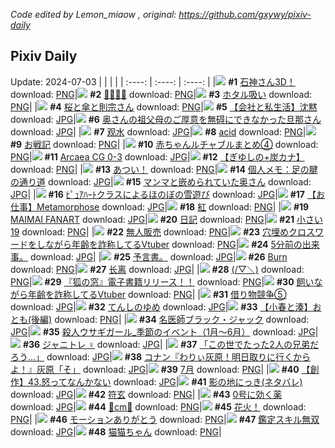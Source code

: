 *Code edited by Lemon_miaow , original: https://github.com/gxywy/pixiv-daily*
## Pixiv Daily 
Update: 2024-07-03
|      |      |      |
| :----: | :----: | :----: |
|![](https://pximg.lemonmiaow.xyz/c/240x480/img-master/img/2024/07/01/00/00/57/120131650_p0_master1200.jpg) **#1** [石神さん3D！](https://www.pixiv.net/artworks/120131650) download: [PNG](https://pximg.lemonmiaow.xyz/img-original/img/2024/07/01/00/00/57/120131650_p0.png)|![](https://pximg.lemonmiaow.xyz/c/240x480/img-master/img/2024/07/01/10/24/14/120142155_p0_master1200.jpg) **#2** [👙👙👙👙](https://www.pixiv.net/artworks/120142155) download: [PNG](https://pximg.lemonmiaow.xyz/img-original/img/2024/07/01/10/24/14/120142155_p0.png)|![](https://pximg.lemonmiaow.xyz/c/240x480/img-master/img/2024/07/01/00/37/01/120133501_p0_master1200.jpg) **#3** [ホタル吸い](https://www.pixiv.net/artworks/120133501) download: [PNG](https://pximg.lemonmiaow.xyz/img-original/img/2024/07/01/00/37/01/120133501_p0.png)|
|![](https://pximg.lemonmiaow.xyz/c/240x480/img-master/img/2024/07/02/00/00/50/120161541_p0_master1200.jpg) **#4** [桜と傘と則宗さん](https://www.pixiv.net/artworks/120161541) download: [PNG](https://pximg.lemonmiaow.xyz/img-original/img/2024/07/02/00/00/50/120161541_p0.png)|![](https://pximg.lemonmiaow.xyz/c/240x480/img-master/img/2024/07/02/11/59/55/120172055_p0_master1200.jpg) **#5** [【会社と私生活】沈黙](https://www.pixiv.net/artworks/120172055) download: [JPG](https://pximg.lemonmiaow.xyz/img-original/img/2024/07/02/11/59/55/120172055_p0.jpg)|![](https://pximg.lemonmiaow.xyz/c/240x480/img-master/img/2024/07/01/00/06/30/120132132_p0_master1200.jpg) **#6** [奥さんの祖父母のご厚意を無碍にできなかった旦那さん](https://www.pixiv.net/artworks/120132132) download: [JPG](https://pximg.lemonmiaow.xyz/img-original/img/2024/07/01/00/06/30/120132132_p0.jpg)|
|![](https://pximg.lemonmiaow.xyz/c/240x480/img-master/img/2024/07/01/00/01/41/120131758_p0_master1200.jpg) **#7** [观水](https://www.pixiv.net/artworks/120131758) download: [JPG](https://pximg.lemonmiaow.xyz/img-original/img/2024/07/01/00/01/41/120131758_p0.jpg)|![](https://pximg.lemonmiaow.xyz/c/240x480/img-master/img/2024/07/01/00/01/19/120131711_p0_master1200.jpg) **#8** [acid](https://www.pixiv.net/artworks/120131711) download: [PNG](https://pximg.lemonmiaow.xyz/img-original/img/2024/07/01/00/01/19/120131711_p0.png)|![](https://pximg.lemonmiaow.xyz/c/240x480/img-master/img/2024/07/02/19/31/39/120179967_p0_master1200.jpg) **#9** [お戦記](https://www.pixiv.net/artworks/120179967) download: [PNG](https://pximg.lemonmiaow.xyz/img-original/img/2024/07/02/19/31/39/120179967_p0.png)|
|![](https://pximg.lemonmiaow.xyz/c/240x480/img-master/img/2024/07/01/22/55/31/120159043_p0_master1200.jpg) **#10** [赤ちゃんルチャブルまとめ④](https://www.pixiv.net/artworks/120159043) download: [PNG](https://pximg.lemonmiaow.xyz/img-original/img/2024/07/01/22/55/31/120159043_p0.png)|![](https://pximg.lemonmiaow.xyz/c/240x480/img-master/img/2024/07/01/15/45/56/120147109_p0_master1200.jpg) **#11** [Arcaea CG 0-3](https://www.pixiv.net/artworks/120147109) download: [JPG](https://pximg.lemonmiaow.xyz/img-original/img/2024/07/01/15/45/56/120147109_p0.jpg)|![](https://pximg.lemonmiaow.xyz/c/240x480/img-master/img/2024/07/01/00/01/52/120131780_p0_master1200.jpg) **#12** [【ぎゆしの+炭カナ】](https://www.pixiv.net/artworks/120131780) download: [PNG](https://pximg.lemonmiaow.xyz/img-original/img/2024/07/01/00/01/52/120131780_p0.png)|
|![](https://pximg.lemonmiaow.xyz/c/240x480/img-master/img/2024/07/01/00/32/36/120133320_p0_master1200.jpg) **#13** [あつい！](https://www.pixiv.net/artworks/120133320) download: [PNG](https://pximg.lemonmiaow.xyz/img-original/img/2024/07/01/00/32/36/120133320_p0.png)|![](https://pximg.lemonmiaow.xyz/c/240x480/img-master/img/2024/07/02/06/00/10/120167698_p0_master1200.jpg) **#14** [個人メモ：足の腱の通り道](https://www.pixiv.net/artworks/120167698) download: [JPG](https://pximg.lemonmiaow.xyz/img-original/img/2024/07/02/06/00/10/120167698_p0.jpg)|![](https://pximg.lemonmiaow.xyz/c/240x480/img-master/img/2024/07/02/00/05/24/120161909_p0_master1200.jpg) **#15** [マンマと嵌められていた奥さん](https://www.pixiv.net/artworks/120161909) download: [JPG](https://pximg.lemonmiaow.xyz/img-original/img/2024/07/02/00/05/24/120161909_p0.jpg)|
|![](https://pximg.lemonmiaow.xyz/c/240x480/img-master/img/2024/07/02/17/34/51/120177259_p0_master1200.jpg) **#16** [ﾋﾟｭｱﾊｰﾄクラスによるほのぼの雪遊び](https://www.pixiv.net/artworks/120177259) download: [JPG](https://pximg.lemonmiaow.xyz/img-original/img/2024/07/02/17/34/51/120177259_p0.jpg)|![](https://pximg.lemonmiaow.xyz/c/240x480/img-master/img/2024/07/01/00/24/42/120132963_p0_master1200.jpg) **#17** [【お仕事】Metamorphose](https://www.pixiv.net/artworks/120132963) download: [JPG](https://pximg.lemonmiaow.xyz/img-original/img/2024/07/01/00/24/42/120132963_p0.jpg)|![](https://pximg.lemonmiaow.xyz/c/240x480/img-master/img/2024/07/01/00/01/37/120131750_p0_master1200.jpg) **#18** [紅](https://www.pixiv.net/artworks/120131750) download: [PNG](https://pximg.lemonmiaow.xyz/img-original/img/2024/07/01/00/01/37/120131750_p0.png)|
|![](https://pximg.lemonmiaow.xyz/c/240x480/img-master/img/2024/07/01/15/48/31/120147159_p0_master1200.jpg) **#19** [MAIMAI FANART](https://www.pixiv.net/artworks/120147159) download: [JPG](https://pximg.lemonmiaow.xyz/img-original/img/2024/07/01/15/48/31/120147159_p0.jpg)|![](https://pximg.lemonmiaow.xyz/c/240x480/img-master/img/2024/07/01/19/29/54/120152233_p0_master1200.jpg) **#20** [日記](https://www.pixiv.net/artworks/120152233) download: [PNG](https://pximg.lemonmiaow.xyz/img-original/img/2024/07/01/19/29/54/120152233_p0.png)|![](https://pximg.lemonmiaow.xyz/c/240x480/img-master/img/2024/07/01/10/44/53/120142442_p0_master1200.jpg) **#21** [小さい19](https://www.pixiv.net/artworks/120142442) download: [PNG](https://pximg.lemonmiaow.xyz/img-original/img/2024/07/01/10/44/53/120142442_p0.png)|
|![](https://pximg.lemonmiaow.xyz/c/240x480/img-master/img/2024/07/02/00/03/20/120161776_p0_master1200.jpg) **#22** [無人販売](https://www.pixiv.net/artworks/120161776) download: [PNG](https://pximg.lemonmiaow.xyz/img-original/img/2024/07/02/00/03/20/120161776_p0.png)|![](https://pximg.lemonmiaow.xyz/c/240x480/img-master/img/2024/07/01/20/03/59/120153188_p0_master1200.jpg) **#23** [穴埋めクロスワードをしながら年齢を詐称してるVtuber](https://www.pixiv.net/artworks/120153188) download: [PNG](https://pximg.lemonmiaow.xyz/img-original/img/2024/07/01/20/03/59/120153188_p0.png)|![](https://pximg.lemonmiaow.xyz/c/240x480/img-master/img/2024/07/01/19/32/22/120152326_p0_master1200.jpg) **#24** [5分前の出来事。](https://www.pixiv.net/artworks/120152326) download: [JPG](https://pximg.lemonmiaow.xyz/img-original/img/2024/07/01/19/32/22/120152326_p0.jpg)|
|![](https://pximg.lemonmiaow.xyz/c/240x480/img-master/img/2024/07/01/06/54/33/120139421_p0_master1200.jpg) **#25** [予言書。](https://www.pixiv.net/artworks/120139421) download: [JPG](https://pximg.lemonmiaow.xyz/img-original/img/2024/07/01/06/54/33/120139421_p0.jpg)|![](https://pximg.lemonmiaow.xyz/c/240x480/img-master/img/2024/07/02/00/00/40/120161516_p0_master1200.jpg) **#26** [Burn](https://www.pixiv.net/artworks/120161516) download: [PNG](https://pximg.lemonmiaow.xyz/img-original/img/2024/07/02/00/00/40/120161516_p0.png)|![](https://pximg.lemonmiaow.xyz/c/240x480/img-master/img/2024/07/01/03/05/36/120136882_p0_master1200.jpg) **#27** [长离](https://www.pixiv.net/artworks/120136882) download: [JPG](https://pximg.lemonmiaow.xyz/img-original/img/2024/07/01/03/05/36/120136882_p0.jpg)|
|![](https://pximg.lemonmiaow.xyz/c/240x480/img-master/img/2024/07/01/16/41/48/120148138_p0_master1200.jpg) **#28** [(/▽＼)](https://www.pixiv.net/artworks/120148138) download: [PNG](https://pximg.lemonmiaow.xyz/img-original/img/2024/07/01/16/41/48/120148138_p0.png)|![](https://pximg.lemonmiaow.xyz/c/240x480/img-master/img/2024/07/02/11/47/57/120171861_p0_master1200.jpg) **#29** [『狐の窓』電子書籍リリース！！](https://www.pixiv.net/artworks/120171861) download: [PNG](https://pximg.lemonmiaow.xyz/img-original/img/2024/07/02/11/47/57/120171861_p0.png)|![](https://pximg.lemonmiaow.xyz/c/240x480/img-master/img/2024/07/02/21/50/27/120184178_p0_master1200.jpg) **#30** [飼いながら年齢を詐称してるVtuber](https://www.pixiv.net/artworks/120184178) download: [PNG](https://pximg.lemonmiaow.xyz/img-original/img/2024/07/02/21/50/27/120184178_p0.png)|
|![](https://pximg.lemonmiaow.xyz/c/240x480/img-master/img/2024/07/01/18/38/56/120150903_p0_master1200.jpg) **#31** [借り物競争⑤](https://www.pixiv.net/artworks/120150903) download: [JPG](https://pximg.lemonmiaow.xyz/img-original/img/2024/07/01/18/38/56/120150903_p0.jpg)|![](https://pximg.lemonmiaow.xyz/c/240x480/img-master/img/2024/07/01/14/37/02/120146049_p0_master1200.jpg) **#32** [てんしのゆめ](https://www.pixiv.net/artworks/120146049) download: [JPG](https://pximg.lemonmiaow.xyz/img-original/img/2024/07/01/14/37/02/120146049_p0.jpg)|![](https://pximg.lemonmiaow.xyz/c/240x480/img-master/img/2024/07/01/20/59/56/120154863_p0_master1200.jpg) **#33** [【小春と湊】おとも(後編)](https://www.pixiv.net/artworks/120154863) download: [PNG](https://pximg.lemonmiaow.xyz/img-original/img/2024/07/01/20/59/56/120154863_p0.png)|
|![](https://pximg.lemonmiaow.xyz/c/240x480/img-master/img/2024/07/01/17/44/32/120149464_p0_master1200.jpg) **#34** [名医師ブラック・ジャック](https://www.pixiv.net/artworks/120149464) download: [JPG](https://pximg.lemonmiaow.xyz/img-original/img/2024/07/01/17/44/32/120149464_p0.jpg)|![](https://pximg.lemonmiaow.xyz/c/240x480/img-master/img/2024/07/01/00/21/26/120132845_p0_master1200.jpg) **#35** [殺人ウサギガール_季節のイベント（1月〜6月）](https://www.pixiv.net/artworks/120132845) download: [JPG](https://pximg.lemonmiaow.xyz/img-original/img/2024/07/01/00/21/26/120132845_p0.jpg)|![](https://pximg.lemonmiaow.xyz/c/240x480/img-master/img/2024/07/02/21/00/59/120182596_p0_master1200.jpg) **#36** [ジャニトレ︎︎ ♀](https://www.pixiv.net/artworks/120182596) download: [JPG](https://pximg.lemonmiaow.xyz/img-original/img/2024/07/02/21/00/59/120182596_p0.jpg)|
|![](https://pximg.lemonmiaow.xyz/c/240x480/img-master/img/2024/07/01/00/42/59/120133706_p0_master1200.jpg) **#37** [「この世でたった2人の兄弟だろう…」](https://www.pixiv.net/artworks/120133706) download: [JPG](https://pximg.lemonmiaow.xyz/img-original/img/2024/07/01/00/42/59/120133706_p0.jpg)|![](https://pximg.lemonmiaow.xyz/c/240x480/img-master/img/2024/07/01/17/04/35/120146613_p0_master1200.jpg) **#38** [コナン『わりぃ灰原！明日取りに行くからよ！』灰原「そ」](https://www.pixiv.net/artworks/120146613) download: [JPG](https://pximg.lemonmiaow.xyz/img-original/img/2024/07/01/17/04/35/120146613_p0.jpg)|![](https://pximg.lemonmiaow.xyz/c/240x480/img-master/img/2024/07/01/22/45/59/120158718_p0_master1200.jpg) **#39** [7月](https://www.pixiv.net/artworks/120158718) download: [PNG](https://pximg.lemonmiaow.xyz/img-original/img/2024/07/01/22/45/59/120158718_p0.png)|
|![](https://pximg.lemonmiaow.xyz/c/240x480/img-master/img/2024/07/02/19/23/59/120179756_p0_master1200.jpg) **#40** [【創作】43.怒ってなんかない](https://www.pixiv.net/artworks/120179756) download: [JPG](https://pximg.lemonmiaow.xyz/img-original/img/2024/07/02/19/23/59/120179756_p0.jpg)|![](https://pximg.lemonmiaow.xyz/c/240x480/img-master/img/2024/07/02/01/07/19/120163750_p0_master1200.jpg) **#41** [影の地にっき(ネタバレ)](https://www.pixiv.net/artworks/120163750) download: [JPG](https://pximg.lemonmiaow.xyz/img-original/img/2024/07/02/01/07/19/120163750_p0.jpg)|![](https://pximg.lemonmiaow.xyz/c/240x480/img-master/img/2024/07/02/00/07/46/120162011_p0_master1200.jpg) **#42** [符玄](https://www.pixiv.net/artworks/120162011) download: [PNG](https://pximg.lemonmiaow.xyz/img-original/img/2024/07/02/00/07/46/120162011_p0.png)|
|![](https://pximg.lemonmiaow.xyz/c/240x480/img-master/img/2024/07/01/08/23/16/120140668_p0_master1200.jpg) **#43** [0号に効く薬](https://www.pixiv.net/artworks/120140668) download: [JPG](https://pximg.lemonmiaow.xyz/img-original/img/2024/07/01/08/23/16/120140668_p0.jpg)|![](https://pximg.lemonmiaow.xyz/c/240x480/img-master/img/2024/07/01/20/30/30/120153933_p0_master1200.jpg) **#44** [🌸cm🌸](https://www.pixiv.net/artworks/120153933) download: [PNG](https://pximg.lemonmiaow.xyz/img-original/img/2024/07/01/20/30/30/120153933_p0.png)|![](https://pximg.lemonmiaow.xyz/c/240x480/img-master/img/2024/07/01/00/29/46/120133168_p0_master1200.jpg) **#45** [花火！](https://www.pixiv.net/artworks/120133168) download: [PNG](https://pximg.lemonmiaow.xyz/img-original/img/2024/07/01/00/29/46/120133168_p0.png)|
|![](https://pximg.lemonmiaow.xyz/c/240x480/img-master/img/2024/07/02/22/09/25/120184849_p0_master1200.jpg) **#46** [モーションありがとう](https://www.pixiv.net/artworks/120184849) download: [PNG](https://pximg.lemonmiaow.xyz/img-original/img/2024/07/02/22/09/25/120184849_p0.png)|![](https://pximg.lemonmiaow.xyz/c/240x480/img-master/img/2024/07/01/17/41/12/120149389_p0_master1200.jpg) **#47** [鑑定スキル無双](https://www.pixiv.net/artworks/120149389) download: [JPG](https://pximg.lemonmiaow.xyz/img-original/img/2024/07/01/17/41/12/120149389_p0.jpg)|![](https://pximg.lemonmiaow.xyz/c/240x480/img-master/img/2024/07/02/00/02/40/120161720_p0_master1200.jpg) **#48** [猫猫ちゃん](https://www.pixiv.net/artworks/120161720) download: [PNG](https://pximg.lemonmiaow.xyz/img-original/img/2024/07/02/00/02/40/120161720_p0.png)|
